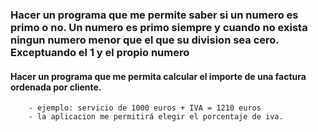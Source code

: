 ### Hacer un programa que me permite saber si un numero es primo o no. Un numero es primo siempre y cuando no exista ningun numero menor que el que su division sea cero. Exceptuando el 1 y el propio numero


#### Hacer un programa que me permita calcular el importe de una factura ordenada por cliente.
        - ejemplo: servicio de 1000 euros + IVA = 1210 euros
        - la aplicacion me permitirá elegir el porcentaje de iva.

